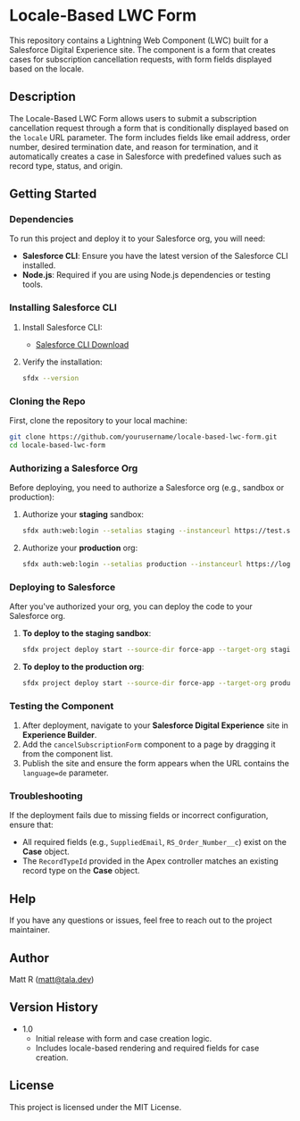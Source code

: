 # Locale-Based LWC Form

This repository contains a Lightning Web Component (LWC) built for a Salesforce Digital Experience site. The component is a form that creates cases for subscription cancellation requests, with form fields displayed based on the locale.

## Description

The Locale-Based LWC Form allows users to submit a subscription cancellation request through a form that is conditionally displayed based on the `locale` URL parameter. The form includes fields like email address, order number, desired termination date, and reason for termination, and it automatically creates a case in Salesforce with predefined values such as record type, status, and origin.

## Getting Started

### Dependencies

To run this project and deploy it to your Salesforce org, you will need:

- **Salesforce CLI**: Ensure you have the latest version of the Salesforce CLI installed.
- **Node.js**: Required if you are using Node.js dependencies or testing tools.

### Installing Salesforce CLI

1. Install Salesforce CLI:
   - [Salesforce CLI Download](https://developer.salesforce.com/tools/sfdxcli)

2. Verify the installation:
   ```bash
   sfdx --version
   ```

### Cloning the Repo

First, clone the repository to your local machine:

```bash
git clone https://github.com/yourusername/locale-based-lwc-form.git
cd locale-based-lwc-form
```

### Authorizing a Salesforce Org

Before deploying, you need to authorize a Salesforce org (e.g., sandbox or production):

1. Authorize your **staging** sandbox:
   ```bash
   sfdx auth:web:login --setalias staging --instanceurl https://test.salesforce.com
   ```

2. Authorize your **production** org:
   ```bash
   sfdx auth:web:login --setalias production --instanceurl https://login.salesforce.com
   ```

### Deploying to Salesforce

After you've authorized your org, you can deploy the code to your Salesforce org.

1. **To deploy to the staging sandbox**:
   ```bash
   sfdx project deploy start --source-dir force-app --target-org staging
   ```

2. **To deploy to the production org**:
   ```bash
   sfdx project deploy start --source-dir force-app --target-org production
   ```

### Testing the Component

1. After deployment, navigate to your **Salesforce Digital Experience** site in **Experience Builder**.
2. Add the `cancelSubscriptionForm` component to a page by dragging it from the component list.
3. Publish the site and ensure the form appears when the URL contains the `language=de` parameter.

### Troubleshooting

If the deployment fails due to missing fields or incorrect configuration, ensure that:

- All required fields (e.g., `SuppliedEmail`, `RS_Order_Number__c`) exist on the **Case** object.
- The `RecordTypeId` provided in the Apex controller matches an existing record type on the **Case** object.

## Help

If you have any questions or issues, feel free to reach out to the project maintainer.

## Author

Matt R ([matt@tala.dev](mailto:matt@tala.dev))

## Version History

* 1.0
    * Initial release with form and case creation logic.
    * Includes locale-based rendering and required fields for case creation.

## License

This project is licensed under the MIT License.
